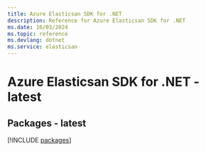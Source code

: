 ```yaml
---
title: Azure Elasticsan SDK for .NET
description: Reference for Azure Elasticsan SDK for .NET
ms.date: 10/03/2024
ms.topic: reference
ms.devlang: dotnet
ms.service: elasticsan
---
```

# Azure Elasticsan SDK for .NET - latest
## Packages - latest
[!INCLUDE [packages](elasticsan-index.md)]